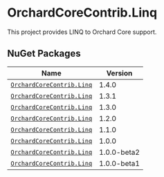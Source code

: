 # OrchardCoreContrib.Linq

This project provides LINQ to Orchard Core support.

## NuGet Packages

| Name                                                                                            | Version     |
|-------------------------------------------------------------------------------------------------|-------------|
| [`OrchardCoreContrib.Linq`](https://www.nuget.org/packages/OrchardCoreContrib.Linq/1.4.0)       | 1.4.0       |
| [`OrchardCoreContrib.Linq`](https://www.nuget.org/packages/OrchardCoreContrib.Linq/1.3.1)       | 1.3.1       |
| [`OrchardCoreContrib.Linq`](https://www.nuget.org/packages/OrchardCoreContrib.Linq/1.3.0)       | 1.3.0       |
| [`OrchardCoreContrib.Linq`](https://www.nuget.org/packages/OrchardCoreContrib.Linq/1.2.0)       | 1.2.0       |
| [`OrchardCoreContrib.Linq`](https://www.nuget.org/packages/OrchardCoreContrib.Linq/1.1.0)       | 1.1.0       |
| [`OrchardCoreContrib.Linq`](https://www.nuget.org/packages/OrchardCoreContrib.Linq/1.0.0)       | 1.0.0       |
| [`OrchardCoreContrib.Linq`](https://www.nuget.org/packages/OrchardCoreContrib.Linq/1.0.0-beta2) | 1.0.0-beta2 |
| [`OrchardCoreContrib.Linq`](https://www.nuget.org/packages/OrchardCoreContrib.Linq/1.0.0-beta1) | 1.0.0-beta1 |
